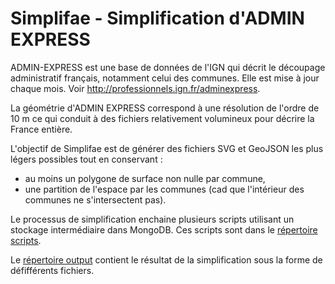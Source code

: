 # Simplifae - Simplification d'ADMIN EXPRESS

ADMIN-EXPRESS est une base de données de l'IGN qui décrit le découpage administratif français,
notamment celui des communes.
Elle est mise à jour chaque mois.
Voir http://professionnels.ign.fr/adminexpress.    

La géométrie d'ADMIN EXPRESS correspond à une résolution de l'ordre de 10 m ce qui conduit à des fichiers
relativement volumineux pour décrire la France entière.

L'objectif de Simplifae est de générer des fichiers SVG et GeoJSON les plus légers possibles tout en conservant :
- au moins un polygone de surface non nulle par commune,
- une partition de l'espace par les communes (cad que l'intérieur des communes ne s'intersectent pas).

Le processus de simplification enchaine plusieurs scripts utilisant un stockage intermédiaire dans MongoDB.
Ces scripts sont dans le [répertoire scripts](https://github.com/benoitdavidfr/simplifae2/tree/master/scripts).  

Le [répertoire output](https://github.com/benoitdavidfr/simplifae2/tree/master/output) contient le résultat de la simplification sous la forme de défifférents fichiers.
